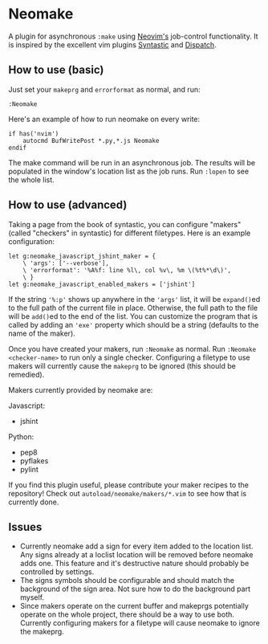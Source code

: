 
# Neomake

A plugin for asynchronous `:make` using [Neovim's](http://neovim.org/)
job-control functionality. It is inspired by the excellent vim plugins
[Syntastic](https://github.com/scrooloose/syntastic) and
[Dispatch](https://github.com/tpope/vim-dispatch).

## How to use (basic)

Just set your `makeprg` and `errorformat` as normal, and run:

```
:Neomake
```

Here's an example of how to run neomake on every write:

```
if has('nvim')
    autocmd BufWritePost *.py,*.js Neomake
endif
```

The make command will be run in an asynchronous job. The results will be
populated in the window's location list as the job runs. Run `:lopen` to see
the whole list.

## How to use (advanced)

Taking a page from the book of syntastic, you can configure "makers" (called
"checkers" in syntastic) for different filetypes. Here is an example
configuration:

```
let g:neomake_javascript_jshint_maker = {
    \ 'args': ['--verbose'],
    \ 'errorformat': '%A%f: line %l\, col %v\, %m \(%t%*\d\)',
    \ }
let g:neomake_javascript_enabled_makers = ['jshint']
```

If the string `'%:p'` shows up anywhere in the `'args'` list, it will be
`expand()`ed to the full path of the current file in place. Otherwise, the full
path to the file will be `add()`ed to the end of the list. You can customize
the program that is called by adding an `'exe'` property which should be a
string (defaults to the name of the maker).

Once you have created your makers, run `:Neomake` as normal. Run 
`:Neomake <checker-name>` to run only a single checker. Configuring a 
filetype to use makers will currently cause the `makeprg` to be ignored (this
should be remedied).

Makers currently provided by neomake are:

Javascript:

- jshint

Python:

- pep8
- pyflakes
- pylint

If you find this plugin useful, please contribute your maker recipes to the
repository! Check out `autoload/neomake/makers/*.vim` to see how that is
currently done.

## Issues

- Currently neomake add a sign for every item added to the location list. Any
  signs already at a loclist location will be removed before neomake adds one.
  This feature and it's destructive nature should probably be controlled by
  settings.
- The signs symbols should be configurable and should match the background of
  the sign area. Not sure how to do the background part myself.
- Since makers operate on the current buffer and makeprgs potentially operate 
  on the whole project, there should be a way to use both. Currently configuring 
  makers for a filetype will cause neomake to ignore the makeprg.

